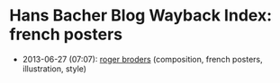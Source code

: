 # Hans Bacher Blog Wayback Index: french posters

* 2013-06-27 (07:07): [roger broders](https://web.archive.org/web/https://one1more2time3.wordpress.com/2013/06/27/roger-broders/) (composition, french posters, illustration, style)